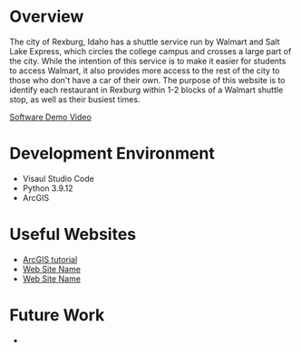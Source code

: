 # Overview

The city of Rexburg, Idaho has a shuttle service run by Walmart and Salt Lake Express, which circles the college campus and crosses a large part of the city. While the intention of this service is to make it easier for students to access Walmart, it also provides more access to the rest of the city to those who don't have a car of their own. The purpose of this website is to identify each restaurant in Rexburg within 1-2 blocks of a Walmart shuttle stop, as well as their busiest times.

[Software Demo Video](http://youtube.link.goes.here)

# Development Environment

* Visaul Studio Code
* Python 3.9.12
* ArcGIS

# Useful Websites

* [ArcGIS tutorial](https://developers.arcgis.com/documentation/mapping-apis-and-services/tutorials/)
* [Web Site Name](http://url.link.goes.here)
* [Web Site Name](http://url.link.goes.here)

# Future Work

*